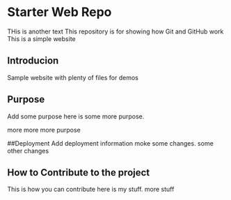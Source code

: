 # Starter Web Repo
THis is another text
This repository is for showing how Git and GitHub work
This is a simple website
## Introducion

Sample website with plenty of files for demos

## Purpose
Add some purpose
here is some more purpose.

more more more purpose

##Deployment
Add deployment information
moke some changes.
some other changes


## How to Contribute to the project
This is how you can contribute
here is my stuff. more stuff